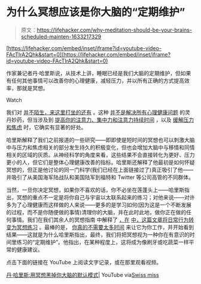 # 为什么冥想应该是你大脑的“定期维护”

> 原文：<https://lifehacker.com/why-meditation-should-be-your-brains-scheduled-mainten-1633217329>

 [https://lifehacker.com/embed/inset/iframe?id=youtube-video-FAcTIrA2Qhk&start=0](https://lifehacker.com/embed/inset/iframe?id=youtube-video-FAcTIrA2Qhk&start=0) 

作家兼记者丹·哈里斯说，从技术上讲，睡眠已经是我们大脑的定期维护，但如果有任何其他事情可以改善你的心理健康，减轻压力，并以所有正确的方式提高效率，那就是冥想。

Watch

我们对 [并不陌生，来这里打坐的还有](https://lifehacker.com/what-happens-to-the-brain-when-you-meditate-and-how-it-1202533314) 。这种 [并不是解决所有心理健康问题](http://lifehacker.com/is-meditation-really-beneficial-or-is-it-just-ridiculo-5989429) 的灵丹妙药，但当涉及到 [提高你的注意力、集中力和注意力持续时间](http://lifehacker.com/how-meditating-for-eight-weeks-can-boost-your-brain-5989078) ，以及 [缓解压力和焦虑](http://lifehacker.com/why-meditation-relieves-chronic-pain-and-stress-5800249) 时，它确实有显著的好处。

哈里斯解释了我们之前报道的一些研究——即即使是短时间的冥想也可以刺激大脑中与压力和焦虑相关的部分发生持久的积极变化，但也会增加大脑中与移情和同情相关的区域的灰质。从神经科学的角度来看，这些结果不会直接转化为更好、压力更小的人，但它们是整体心理健康改善的指标。哈里斯还解释了他最初是如何怀疑冥想的，但正是他讨论的同一门科学(我们已经在上面链接过了)真正吸引了他——并吸引了从美国海军陆战队和美国陆军到福特和 Twitter 等公司高管的不同群体。

当然，一旦你决定冥想，如果你不喜欢的话，你不必坐在莲蓬头上——哈里斯指出，冥想的重点不一定是将你自己与宇宙以太联系起来的练习；对他来说——对许多为了心理健康而这样做的人来说——更多的是学习如何(因为这是一个不断发展的过程，而不是你随便做的事情)清理你的大脑，并在此时此地，做你正在做的任何事情。我们在我们其余人的冥想指南 中解释了 [，在](https://lifehacker.com/a-guide-to-meditation-for-the-rest-of-us-5591576) [中，这篇文章将日常行为转变为冥想练习](http://lifehacker.com/meditate-without-sitting-still-turn-everyday-actions-i-908843257) 。最棒的是， [你真的不需要太多时间](http://lifehacker.com/develop-a-two-minute-meditation-habit-and-make-it-stick-5900732) 来让它为你工作，并开始看到结果——这就是为什么哈里斯指出，最终，我们将把冥想视为一种你在有意识的时间里练习的“定期维护”。他指出，在某种程度上，这将成为像刷牙或吃蔬菜一样平常的健康建议。

点击下面的链接在 YouTube 上阅读文字记录，或在那里观看视频。

[丹·哈里斯:用冥想黑掉你大脑的默认模式](https://www.youtube.com/watch?v=FAcTIrA2Qhk)| YouTube via[Swiss miss](http://www.swiss-miss.com/2014/09/your-brain-and-meditation.html)